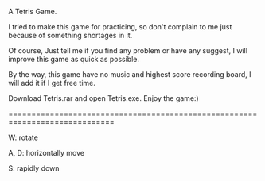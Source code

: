 A Tetris Game.

I tried to make this game for practicing, 
so don't complain to me just because of something shortages in it.

Of course,
Just tell me if you find any problem or have any suggest, I will improve this game as quick as possible.

By the way, this game have no music and highest score recording board, I will add it if I get free time.

Download Tetris.rar and open Tetris.exe. Enjoy the game:)

=============================================================================

W: rotate

A, D: horizontally move

S: rapidly down
